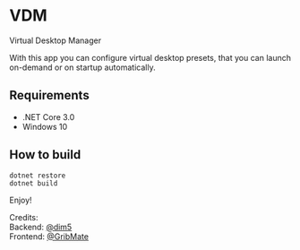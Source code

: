 # VDM

Virtual Desktop Manager

With this app you can configure virtual desktop presets, that you can launch on-demand or on startup automatically.

## Requirements

- .NET Core 3.0
- Windows 10

## How to build

```
dotnet restore
dotnet build
```

Enjoy!

Credits:  
Backend: [@dim5](https://github.com/dim5)  
Frontend: [@GribMate](https://github.com/GribMate)
